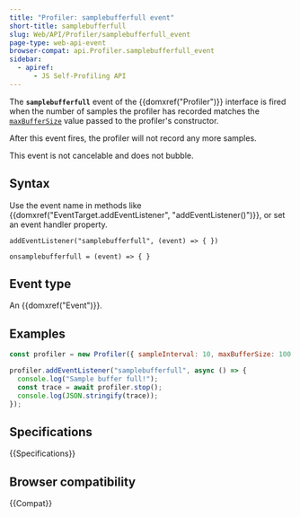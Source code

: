 ```yaml
---
title: "Profiler: samplebufferfull event"
short-title: samplebufferfull
slug: Web/API/Profiler/samplebufferfull_event
page-type: web-api-event
browser-compat: api.Profiler.samplebufferfull_event
sidebar:
  - apiref:
      - JS Self-Profiling API
---
```


The **`samplebufferfull`** event of the {{domxref("Profiler")}} interface is fired when the number of samples the profiler has recorded matches the [`maxBufferSize`](/en-US/docs/Web/API/Profiler/Profiler#maxbuffersize) value passed to the profiler's constructor.

After this event fires, the profiler will not record any more samples.

This event is not cancelable and does not bubble.

## Syntax

Use the event name in methods like {{domxref("EventTarget.addEventListener", "addEventListener()")}}, or set an event handler property.

```js-nolint
addEventListener("samplebufferfull", (event) => { })

onsamplebufferfull = (event) => { }
```

## Event type

An {{domxref("Event")}}.

## Examples

```js
const profiler = new Profiler({ sampleInterval: 10, maxBufferSize: 100 });

profiler.addEventListener("samplebufferfull", async () => {
  console.log("Sample buffer full!");
  const trace = await profiler.stop();
  console.log(JSON.stringify(trace));
});
```

## Specifications

{{Specifications}}

## Browser compatibility

{{Compat}}

